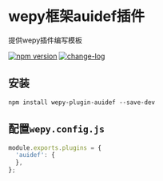 # wepy框架auidef插件

提供wepy插件编写模板

[![npm version](https://badge.fury.io/js/wepy-plugin-auidef.svg)](https://badge.fury.io/js/wepy-plugin-auidef)
[![change-log](https://img.shields.io/badge/changelog-md-blue.svg)](https://github.com/yingye/wepy-plugin-auidef/blob/master/CHANGELOG.md)

## 安装

```
npm install wepy-plugin-auidef --save-dev
```

## 配置`wepy.config.js`

```js
module.exports.plugins = {
  'auidef': {
  },
};
```
